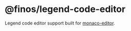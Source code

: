 # @finos/legend-code-editor

Legend code editor support built for [monaco-editor](https://microsoft.github.io/monaco-editor/).
